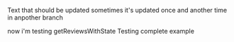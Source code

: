 Text that should be updated sometimes
it's updated once and another time in anpother branch

now i'm testing getReviewsWithState
Testing complete example
